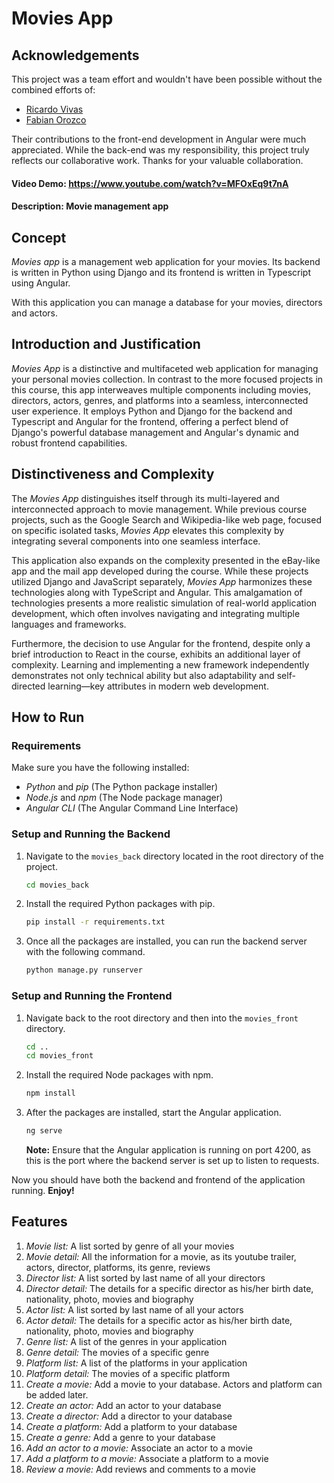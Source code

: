 # **Movies App**

## Acknowledgements

This project was a team effort and wouldn't have been possible without the combined efforts of:

- [Ricardo Vivas](https://github.com/rvivast)
- [Fabian Orozco](https://github.com/DevForozco)

Their contributions to the front-end development in Angular were much appreciated. While the back-end was my responsibility, this project truly reflects our collaborative work. Thanks for your valuable collaboration.

#### **Video Demo:** <https://www.youtube.com/watch?v=MFOxEq9t7nA>

#### **Description:** Movie management app

## **Concept**

_Movies app_ is a management web application for your movies. Its backend is written in Python using Django and its frontend is written in Typescript using Angular.

With this application you can manage a database for your movies, directors and actors.

## **Introduction and Justification**

_Movies App_ is a distinctive and multifaceted web application for managing your personal movies collection. In contrast to the more focused projects in this course, this app interweaves multiple components including movies, directors, actors, genres, and platforms into a seamless, interconnected user experience. It employs Python and Django for the backend and Typescript and Angular for the frontend, offering a perfect blend of Django's powerful database management and Angular's dynamic and robust frontend capabilities.

## **Distinctiveness and Complexity**

The _Movies App_ distinguishes itself through its multi-layered and interconnected approach to movie management. While previous course projects, such as the Google Search and Wikipedia-like web page, focused on specific isolated tasks, _Movies App_ elevates this complexity by integrating several components into one seamless interface.

This application also expands on the complexity presented in the eBay-like app and the mail app developed during the course. While these projects utilized Django and JavaScript separately, _Movies App_ harmonizes these technologies along with TypeScript and Angular. This amalgamation of technologies presents a more realistic simulation of real-world application development, which often involves navigating and integrating multiple languages and frameworks.

Furthermore, the decision to use Angular for the frontend, despite only a brief introduction to React in the course, exhibits an additional layer of complexity. Learning and implementing a new framework independently demonstrates not only technical ability but also adaptability and self-directed learning—key attributes in modern web development.

## **How to Run**

### **Requirements**

Make sure you have the following installed:

- _Python_ and _pip_ (The Python package installer)
- _Node.js_ and _npm_ (The Node package manager)
- _Angular CLI_ (The Angular Command Line Interface)

### **Setup and Running the Backend**

1. Navigate to the `movies_back` directory located in the root directory of the project.

   ```bash
   cd movies_back
   ```

2. Install the required Python packages with pip.

   ```bash
   pip install -r requirements.txt
   ```

3. Once all the packages are installed, you can run the backend server with the following command.

   ```bash
   python manage.py runserver
   ```

### **Setup and Running the Frontend**

1. Navigate back to the root directory and then into the `movies_front` directory.

   ```bash
   cd ..
   cd movies_front
   ```

2. Install the required Node packages with npm.

   ```bash
   npm install
   ```

3. After the packages are installed, start the Angular application.

   ```bash
   ng serve
   ```

   **Note:** Ensure that the Angular application is running on port 4200, as this is the port where the backend server is set up to listen to requests.

Now you should have both the backend and frontend of the application running. **Enjoy!**

## **Features**

1. _Movie list:_ A list sorted by genre of all your movies
2. _Movie detail:_ All the information for a movie, as its youtube trailer, actors, director, platforms, its genre, reviews
3. _Director list:_ A list sorted by last name of all your directors
4. _Director detail:_ The details for a specific director as his/her birth date, nationality, photo, movies and biography
5. _Actor list:_ A list sorted by last name of all your actors
6. _Actor detail:_ The details for a specific actor as his/her birth date, nationality, photo, movies and biography
7. _Genre list:_ A list of the genres in your application
8. _Genre detail:_ The movies of a specific genre
9. _Platform list:_ A list of the platforms in your application
10. _Platform detail:_ The movies of a specific platform
11. _Create a movie:_ Add a movie to your database. Actors and platform can be added later.
12. _Create an actor:_ Add an actor to your database
13. _Create a director:_ Add a director to your database
14. _Create a platform:_ Add a platform to your database
15. _Create a genre:_ Add a genre to your database
16. _Add an actor to a movie:_ Associate an actor to a movie
17. _Add a platform to a movie:_ Associate a platform to a movie
18. _Review a movie:_ Add reviews and comments to a movie
